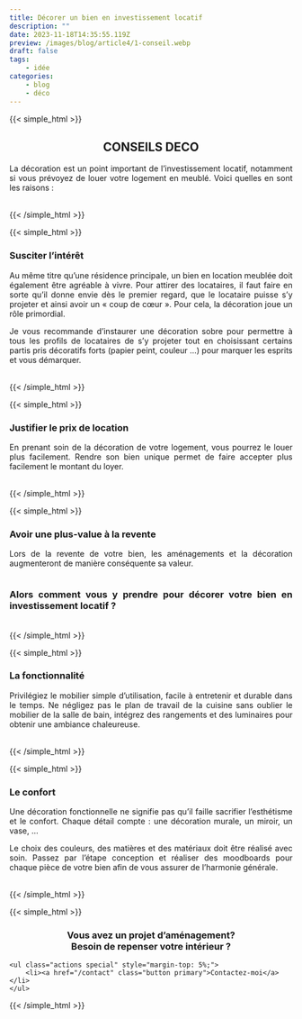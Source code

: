 ```yaml
---
title: Décorer un bien en investissement locatif
description: ""
date: 2023-11-18T14:35:55.119Z
preview: /images/blog/article4/1-conseil.webp
draft: false
tags:
    - idée
categories:
    - blog
    - déco
---
```


<!-- FM:Snippet:Start data:{"id":"Article-titre-centré","fields":[]} -->
{{< simple_html >}}

<div>
    <h2 style="text-align: center;">
        CONSEILS DECO
    </h2>
</div>

<div>
    <p style="text-align: justify;">
        La décoration est un point important de l’investissement locatif, notamment si vous prévoyez de louer votre logement en meublé. Voici quelles en sont les raisons :
  </p>
</div>


<div style="text-align: center;">
  <img src="/images/blog/article4/1-conseil.webp" alt="" style="max-width: 70%; height: auto;">
</div>

</br>
{{< /simple_html >}}
<!-- FM:Snippet:End -->

<!-- FM:Snippet:Start data:{"id":"Article-titre-non-centré-h3","fields":[]} -->
{{< simple_html >}}

<div>
    <h3>
        Susciter l’intérêt
    </h3>
</div>

<div>
    <p style="text-align: justify;">
        Au même titre qu’une résidence principale, un bien en location meublée doit également être agréable à vivre. Pour attirer des locataires, il faut faire en sorte qu’il donne envie dès le premier regard, que le locataire puisse s’y projeter et ainsi avoir un « coup de cœur ». Pour cela, la décoration joue un rôle primordial.
    </p>
    <p style="text-align: justify;">
        Je vous recommande d’instaurer une décoration sobre pour permettre à tous les profils de locataires de s’y projeter tout en choisissant certains partis pris décoratifs forts (papier peint, couleur …)  pour marquer les esprits et vous démarquer.
    </p>
</div>


<div style="text-align: center;">
  <img src="/images/blog/article4/2-conseil.webp" alt="" style="max-width: 70%; height: auto;">
</div>

</br>
{{< /simple_html >}}
<!-- FM:Snippet:End -->

<!-- FM:Snippet:Start data:{"id":"Article-titre-non-centré-h3","fields":[]} -->
{{< simple_html >}}

<div>
    <h3>
        Justifier le prix de location
    </h3>
</div>

<div>
    <p style="text-align: justify;">
        En prenant soin de la décoration de votre logement, vous pourrez le louer plus facilement. Rendre son bien unique permet de faire accepter plus facilement le montant du loyer.
  </p>
</div>


<div style="text-align: center;">
  <img src="/images/blog/article4/3-conseil.webp" alt="" style="max-width: 70%; height: auto;">
</div>

</br>
{{< /simple_html >}}
<!-- FM:Snippet:End -->

<!-- FM:Snippet:Start data:{"id":"Article-titre-non-centré-h3","fields":[]} -->
{{< simple_html >}}

<div>
    <h3>
        Avoir une plus-value à la revente
    </h3>
</div>

<div>
    <p style="text-align: justify;">
        Lors de la revente de votre bien, les aménagements et la décoration augmenteront de manière conséquente sa valeur.
  </p>
</div>


<div style="text-align: center;">
  <img src="/images/blog/article4/4-conseil.webp" alt="" style="max-width: 70%; height: auto;">
</div>

<h3 style="text-align: justify;">
    Alors comment vous y prendre pour <strong>décorer votre bien en investissement locatif</strong> ?
</h3>
</br>
{{< /simple_html >}}
<!-- FM:Snippet:End -->

<!-- FM:Snippet:Start data:{"id":"Article-titre-non-centré-h3","fields":[]} -->
{{< simple_html >}}

<div>
    <h3>
        La fonctionnalité
    </h3>
</div>

<div>
    <p style="text-align: justify;">
        Privilégiez le mobilier simple d’utilisation, facile à entretenir et durable dans le temps.
Ne négligez pas le plan de travail de la cuisine sans oublier le mobilier de la salle de bain, intégrez des rangements et des luminaires pour obtenir une ambiance chaleureuse.
  </p>
</div>


<div style="text-align: center;">
  <img src="/images/blog/article4/5-conseil.webp" alt="" style="max-width: 70%; height: auto;">
</div>

</br>
{{< /simple_html >}}
<!-- FM:Snippet:End -->

<!-- FM:Snippet:Start data:{"id":"Article-titre-non-centré-h3","fields":[]} -->
{{< simple_html >}}

<div>
    <h3>
        Le confort
    </h3>
</div>

<div>
    <p style="text-align: justify;">
        Une décoration fonctionnelle ne signifie pas qu’il faille sacrifier l’esthétisme et le confort. Chaque détail compte : une décoration murale, un miroir, un vase, …
  </p>
  <p style="text-align: justify;">
        Le choix des couleurs, des matières et des matériaux doit être réalisé avec soin. Passez par l’étape conception et réaliser des moodboards pour chaque pièce de votre bien afin de vous assurer de l’harmonie générale.
  </p>
</div>

<div style="text-align: center;">
  <img src="/images/blog/article4/6-conseil.webp" alt="" style="max-width: 70%; height: auto;">
</div>

</br>
{{< /simple_html >}}
<!-- FM:Snippet:End -->

<!-- FM:Snippet:Start data:{"id":"contactez-moi","fields":[]} -->
{{< simple_html >}}
</br>
<div>
    <h3 style="text-align: center;">
        Vous avez un projet d’aménagement? </br> Besoin de repenser votre intérieur ?
    </h3>

	<ul class="actions special" style="margin-top: 5%;">
		<li><a href="/contact" class="button primary">Contactez-moi</a></li>
	</ul>
 </div>
{{< /simple_html >}}
<!-- FM:Snippet:End -->